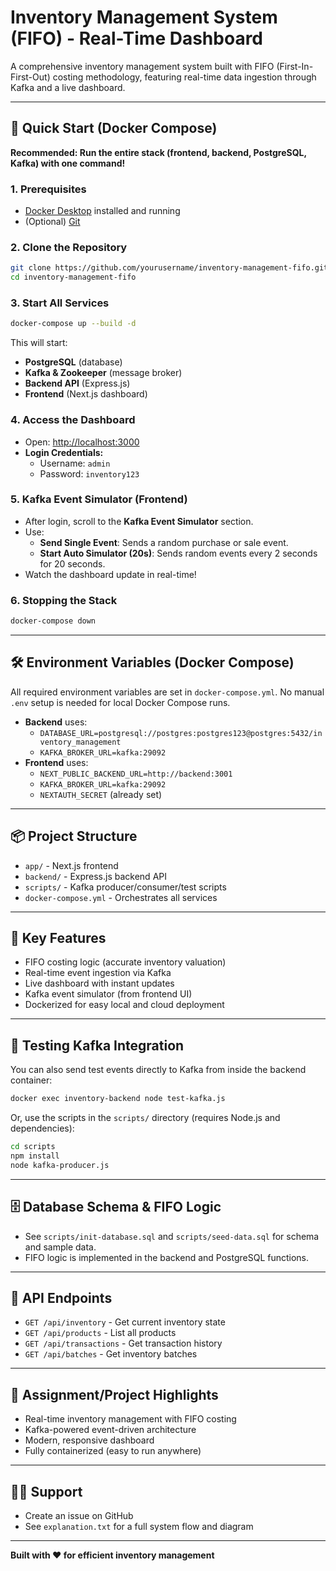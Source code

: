 # Inventory Management System (FIFO) - Real-Time Dashboard

A comprehensive inventory management system built with FIFO (First-In-First-Out) costing methodology, featuring real-time data ingestion through Kafka and a live dashboard.

---

## 🚀 Quick Start (Docker Compose)

**Recommended: Run the entire stack (frontend, backend, PostgreSQL, Kafka) with one command!**

### 1. Prerequisites
- [Docker Desktop](https://www.docker.com/products/docker-desktop/) installed and running
- (Optional) [Git](https://git-scm.com/)

### 2. Clone the Repository
```bash
git clone https://github.com/yourusername/inventory-management-fifo.git
cd inventory-management-fifo
```

### 3. Start All Services
```bash
docker-compose up --build -d
```
This will start:
- **PostgreSQL** (database)
- **Kafka & Zookeeper** (message broker)
- **Backend API** (Express.js)
- **Frontend** (Next.js dashboard)

### 4. Access the Dashboard
- Open: [http://localhost:3000](http://localhost:3000)
- **Login Credentials:**
  - Username: `admin`
  - Password: `inventory123`

### 5. Kafka Event Simulator (Frontend)
- After login, scroll to the **Kafka Event Simulator** section.
- Use:
  - **Send Single Event**: Sends a random purchase or sale event.
  - **Start Auto Simulator (20s)**: Sends random events every 2 seconds for 20 seconds.
- Watch the dashboard update in real-time!

### 6. Stopping the Stack
```bash
docker-compose down
```

---

## 🛠️ Environment Variables (Docker Compose)

All required environment variables are set in `docker-compose.yml`. No manual `.env` setup is needed for local Docker Compose runs.

- **Backend** uses:
  - `DATABASE_URL=postgresql://postgres:postgres123@postgres:5432/inventory_management`
  - `KAFKA_BROKER_URL=kafka:29092`
- **Frontend** uses:
  - `NEXT_PUBLIC_BACKEND_URL=http://backend:3001`
  - `KAFKA_BROKER_URL=kafka:29092`
  - `NEXTAUTH_SECRET` (already set)

---

## 📦 Project Structure
- `app/` - Next.js frontend
- `backend/` - Express.js backend API
- `scripts/` - Kafka producer/consumer/test scripts
- `docker-compose.yml` - Orchestrates all services

---

## 🎯 Key Features
- FIFO costing logic (accurate inventory valuation)
- Real-time event ingestion via Kafka
- Live dashboard with instant updates
- Kafka event simulator (from frontend UI)
- Dockerized for easy local and cloud deployment

---

## 🧪 Testing Kafka Integration

You can also send test events directly to Kafka from inside the backend container:

```bash
docker exec inventory-backend node test-kafka.js
```

Or, use the scripts in the `scripts/` directory (requires Node.js and dependencies):
```bash
cd scripts
npm install
node kafka-producer.js
```

---

## 🗄️ Database Schema & FIFO Logic
- See `scripts/init-database.sql` and `scripts/seed-data.sql` for schema and sample data.
- FIFO logic is implemented in the backend and PostgreSQL functions.

---

## 📡 API Endpoints
- `GET /api/inventory` - Get current inventory state
- `GET /api/products` - List all products
- `GET /api/transactions` - Get transaction history
- `GET /api/batches` - Get inventory batches

---

## 📝 Assignment/Project Highlights
- Real-time inventory management with FIFO costing
- Kafka-powered event-driven architecture
- Modern, responsive dashboard
- Fully containerized (easy to run anywhere)

---

## 🙋‍♂️ Support
- Create an issue on GitHub
- See `explanation.txt` for a full system flow and diagram

---

**Built with ❤️ for efficient inventory management**
